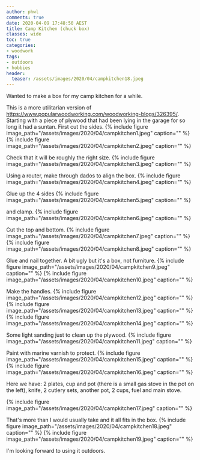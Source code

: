 ```yaml
---
author: phwl
comments: true
date: 2020-04-09 17:48:50 AEST
title: Camp Kitchen (chuck box)
classes: wide
toc: true
categories:
- woodwork
tags:
- outdoors
- hobbies
header:
  teaser: /assets/images/2020/04/campkitchen18.jpeg
---
```


Wanted to make a box for my camp kitchen for a while.

<!-- more -->

This is a more utilitarian version of <https://www.popularwoodworking.com/woodworking-blogs/326395/>.
Starting with a piece of plywood that had been lying in the garage for 
so long it had a suntan. First cut the sides.
{% include figure image_path="/assets/images/2020/04/campkitchen1.jpeg" caption="" %}
{% include figure image_path="/assets/images/2020/04/campkitchen2.jpeg" caption="" %}

Check that it will be roughly the right size.
{% include figure image_path="/assets/images/2020/04/campkitchen3.jpeg" caption="" %}

Using a router, make through dados to align the box.
{% include figure image_path="/assets/images/2020/04/campkitchen4.jpeg" caption="" %}

Glue up the 4 sides
{% include figure image_path="/assets/images/2020/04/campkitchen5.jpeg" caption="" %}

and clamp.
{% include figure image_path="/assets/images/2020/04/campkitchen6.jpeg" caption="" %}

Cut the top and bottom.
{% include figure image_path="/assets/images/2020/04/campkitchen7.jpeg" caption="" %}
{% include figure image_path="/assets/images/2020/04/campkitchen8.jpeg" caption="" %}

Glue and nail together. A bit ugly but it's a box, not furniture.
{% include figure image_path="/assets/images/2020/04/campkitchen9.jpeg" caption="" %}
{% include figure image_path="/assets/images/2020/04/campkitchen10.jpeg" caption="" %}

Make the handles.
{% include figure image_path="/assets/images/2020/04/campkitchen12.jpeg" caption="" %}
{% include figure image_path="/assets/images/2020/04/campkitchen13.jpeg" caption="" %}
{% include figure image_path="/assets/images/2020/04/campkitchen14.jpeg" caption="" %}

Some light sanding just to clean up the plywood.
{% include figure image_path="/assets/images/2020/04/campkitchen11.jpeg" caption="" %}

Paint with marine varnish to protect.
{% include figure image_path="/assets/images/2020/04/campkitchen15.jpeg" caption="" %}
{% include figure image_path="/assets/images/2020/04/campkitchen16.jpeg" caption="" %}

Here we have: 2 plates, cup and pot (there is a small gas stove in
the pot on the left), knife, 2 cutlery sets, another pot, 2 cups, 
fuel and main stove.

{% include figure image_path="/assets/images/2020/04/campkitchen17.jpeg" caption="" %}

That's more than I would usually take and it all fits in the box.
{% include figure image_path="/assets/images/2020/04/campkitchen18.jpeg" caption="" %}
{% include figure image_path="/assets/images/2020/04/campkitchen19.jpeg" caption="" %}

I'm looking forward to using it outdoors.
